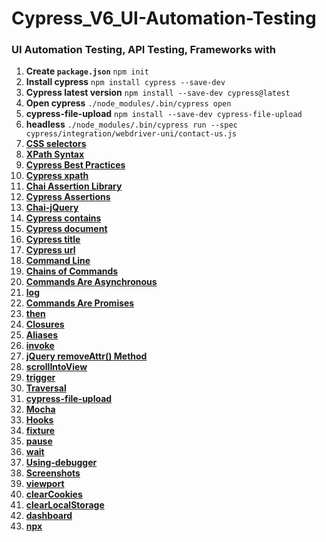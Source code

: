# Cypress_V6_UI-Automation-Testing

### UI Automation Testing, API Testing, Frameworks with

1. **Create `package.json`**
   `npm init`
2. **Install cypress**
   `npm install cypress --save-dev`
3. **Cypress latest version**
   `npm install --save-dev cypress@latest`
4. **Open cypress**
   `./node_modules/.bin/cypress open`
5. **cypress-file-upload**
   `npm install --save-dev cypress-file-upload`
6. **headless**
   `./node_modules/.bin/cypress run --spec cypress/integration/webdriver-uni/contact-us.js`
7. **[CSS selectors](https://developer.mozilla.org/en-US/docs/Web/CSS/CSS_Selectors)**
8. **[XPath Syntax](https://www.w3schools.com/xml/xpath_syntax.asp)**
9. **[Cypress Best Practices](https://docs.cypress.io/guides/references/best-practices#Organizing-Tests-Logging-In-Controlling-State)**
10. **[Cypress xpath](https://github.com/cypress-io/cypress-xpath)**
11. **[Chai Assertion Library](https://www.chaijs.com/)**
12. **[Cypress Assertions](https://docs.cypress.io/guides/references/assertions#Chai)**
13. **[Chai-jQuery](https://docs.cypress.io/guides/references/assertions#Chai-jQuery)**
14. **[Cypress contains](https://docs.cypress.io/api/commands/contains#Syntax)**
15. **[Cypress document](https://docs.cypress.io/api/commands/document#Syntax)**
16. **[Cypress title](https://docs.cypress.io/api/commands/title#Syntax)**
17. **[Cypress url](https://docs.cypress.io/api/commands/url#Syntax)**
18. **[Command Line](https://docs.cypress.io/guides/guides/command-line#Installation)**
19. **[Chains of Commands](https://docs.cypress.io/guides/core-concepts/introduction-to-cypress#Chains-of-Commands)**
20. **[Commands Are Asynchronous](https://docs.cypress.io/guides/core-concepts/introduction-to-cypress#Commands-Are-Asynchronous)**
21. **[log](https://docs.cypress.io/api/commands/log)**
22. **[Commands Are Promises](https://docs.cypress.io/guides/core-concepts/introduction-to-cypress#Commands-Are-Promises)**
23. **[then](https://docs.cypress.io/api/commands/then#Syntax)**
24. **[Closures](https://docs.cypress.io/guides/core-concepts/variables-and-aliases#Closures)**
25. **[Aliases](https://docs.cypress.io/guides/core-concepts/variables-and-aliases#Aliases)**
26. **[invoke](https://docs.cypress.io/api/commands/invoke#Syntax)**
27. **[jQuery removeAttr() Method](https://www.w3schools.com/jquery/html_removeattr.asp)**
28. **[scrollIntoView](https://docs.cypress.io/api/commands/scrollintoview#Syntax)**
29. **[trigger](https://docs.cypress.io/api/commands/trigger)**
30. **[Traversal](https://example.cypress.io/commands/traversal)**
31. **[cypress-file-upload](https://www.npmjs.com/package/cypress-file-upload)**
32. **[Mocha](https://docs.cypress.io/guides/references/bundled-tools#Mocha)**
33. **[Hooks](https://docs.cypress.io/guides/core-concepts/writing-and-organizing-tests#Hooks)**
34. **[fixture](https://docs.cypress.io/api/commands/fixture#Syntax)**
35. **[pause](https://docs.cypress.io/api/commands/pause)**
36. **[wait](https://docs.cypress.io/api/commands/wait#Syntax)**
37. **[Using-debugger](https://docs.cypress.io/guides/guides/debugging#Using-debugger)**
38. **[Screenshots](https://docs.cypress.io/guides/references/configuration#Screenshots)**
39. **[viewport](https://docs.cypress.io/api/commands/viewport#Syntax)**
40. **[clearCookies](https://docs.cypress.io/api/commands/clearcookies#Syntax)**
41. **[clearLocalStorage](https://docs.cypress.io/api/commands/clearlocalstorage#Syntax)**
42. **[dashboard](https://www.cypress.io/dashboard/)**
43. **[npx](https://www.npmjs.com/package/npx)**
